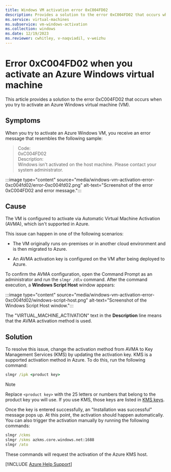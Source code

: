 ```yaml
---
title: Windows VM activation error 0xC004FD02
description: Provides a solution to the error 0xC004FD02 that occurs when you try to activate an Azure Windows virtual machine (VM).
ms.service: virtual-machines
ms.subservice: vm-windows-activation
ms.collection: windows
ms.date: 12/19/2023
ms.reviewer: cwhitley, v-naqviadil, v-weizhu
---
```


# Error 0xC004FD02 when you activate an Azure Windows virtual machine

This article provides a solution to the error 0xC004FD02 that occurs when you try to activate an Azure Windows virtual machine (VM).

## Symptoms

When you try to activate an Azure Windows VM, you receive an error message that resembles the following sample:

> Code:  
> 0xC004FD02  
> Description:  
> Windows isn't activated on the host machine. Please contact your system administrator.

:::image type="content" source="media/windows-vm-activation-error-0xc004fd02/error-0xc004fd02.png" alt-text="Screenshot of the error 0xC004FD02 and error message.":::

## Cause

The VM is configured to activate via Automatic Virtual Machine Activation (AVMA), which isn't supported in Azure.

This issue can happen in one of the following scenarios:

- The VM originally runs on-premises or in another cloud environment and is then migrated to Azure.

- An AVMA activation key is configured on the VM after being deployed to Azure.

To confirm the AVMA configuration, open the Command Prompt as an administrator and run the `slmgr /dlv` command. After the command execution, a **Windows Script Host** window appears:

:::image type="content" source="media/windows-vm-activation-error-0xc004fd02/windows-script-host.png" alt-text="Screenshot of the Windows Script Host window.":::

The "VIRTUAL_MACHINE_ACTIVATION" text in the **Description** line means that the AVMA activation method is used.

## Solution

To resolve this issue, change the activation method from AVMA to Key Management Services (KMS) by updating the activation key. KMS is a supported activation method in Azure. To do this, run the following command:

```cmd
slmgr /ipk <product key>
```

> [!NOTE]
> Replace `<product key>` with the 25 letters or numbers that belong to the product key you will use. If you use KMS, those keys are listed in [KMS keys](/windows-server/get-started/kms-client-activation-keys).

Once the key is entered successfully, an "Installation was successful" message pops up. At this point, the activation should happen automatically. You can also trigger the activation manually by running the following commands:

```cmd
slmgr /ckms
slmgr /skms azkms.core.windows.net:1688
slmgr /ato
```

These commands will request the activation of the Azure KMS host.

[!INCLUDE [Azure Help Support](../../includes/azure-help-support.md)]
